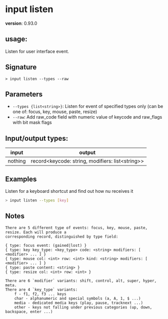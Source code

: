 # input listen

**version**: 0.93.0

## **usage**:

Listen for user interface event.

## Signature

`> input listen --types --raw`

## Parameters

- `--types {list<string>}`: Listen for event of specified types only (can be one of: focus, key, mouse, paste, resize)
- `--raw`: Add raw_code field with numeric value of keycode and raw_flags with bit mask flags

## Input/output types:

| input   | output                                               |
| ------- | ---------------------------------------------------- |
| nothing | record\<keycode: string, modifiers: list\<string\>\> |

## Examples

Listen for a keyboard shortcut and find out how nu receives it

```bash
> input listen --types [key]
```

## Notes

```text
There are 5 different type of events: focus, key, mouse, paste, resize. Each will produce a
corresponding record, distinguished by type field:
```

    { type: focus event: (gained|lost) }
    { type: key key_type: <key_type> code: <string> modifiers: [ <modifier> ... ] }
    { type: mouse col: <int> row: <int> kind: <string> modifiers: [ <modifier> ... ] }
    { type: paste content: <string> }
    { type: resize col: <int> row: <int> }

```
There are 6 `modifier` variants: shift, control, alt, super, hyper, meta.
There are 4 `key_type` variants:
    f - f1, f2, f3 ... keys
    char - alphanumeric and special symbols (a, A, 1, $ ...)
    media - dedicated media keys (play, pause, tracknext ...)
    other - keys not falling under previous categories (up, down, backspace, enter ...)
```
